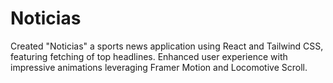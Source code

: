 # Noticias
Created "Noticias" a sports news application using React and Tailwind CSS, featuring fetching of top headlines. Enhanced user experience with impressive animations leveraging Framer Motion and Locomotive Scroll.
